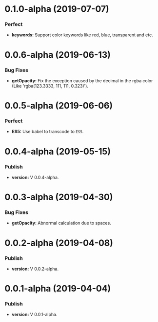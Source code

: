 # 0.1.0-alpha (2019-07-07)

### Perfect

- **keywords:** Support color keywords like red, blue, transparent and etc.

# 0.0.6-alpha (2019-06-13)

### Bug Fixes

- **getOpacity:** Fix the exception caused by the decimal in the rgba color (Like 'rgba(123.3333, 111, 111, 0.323)').

# 0.0.5-alpha (2019-06-06)

### Perfect

- **ES5:** Use babel to transcode to `ES5`.

# 0.0.4-alpha (2019-05-15)

### Publish

* **version:** V 0.0.4-alpha.

# 0.0.3-alpha (2019-04-30)

### Bug Fixes

* **getOpacity:** Abnormal calculation due to spaces.

# 0.0.2-alpha (2019-04-08)

### Publish

 * **version:** V 0.0.2-alpha.

# 0.0.1-alpha (2019-04-04)

### Publish

 * **version:** V 0.0.1-alpha.